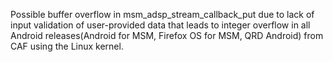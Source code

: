 Possible buffer overflow in msm_adsp_stream_callback_put due to lack of input validation of user-provided data that leads to integer overflow in all Android releases(Android for MSM, Firefox OS for MSM, QRD Android) from CAF using the Linux kernel.